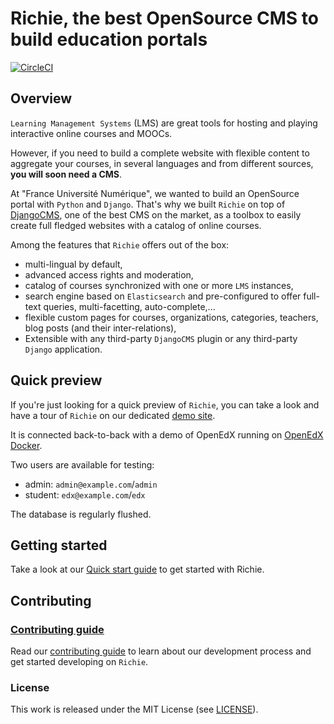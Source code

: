 # Richie, the best OpenSource CMS to build education portals

[![CircleCI](https://circleci.com/gh/openfun/richie/tree/master.svg?style=svg)](https://circleci.com/gh/openfun/richie/tree/master)

## Overview

`Learning Management Systems` (LMS) are great tools for hosting and playing interactive online
courses and MOOCs.

However, if you need to build a complete website with flexible content to aggregate your courses,
in several languages and from different sources, **you will soon need a CMS**.

At "France Université Numérique", we wanted to build an OpenSource portal with `Python` and
`Django`. That's why we built `Richie` on top of [DjangoCMS](https://www.django-cms.org), one of
the best CMS on the market, as a toolbox to easily create full fledged websites with a catalog of
online courses.

Among the features that `Richie` offers out of the box:

- multi-lingual by default,
- advanced access rights and moderation,
- catalog of courses synchronized with one or more `LMS` instances,
- search engine based on `Elasticsearch` and pre-configured to offer full-text queries,
  multi-facetting, auto-complete,...
- flexible custom pages for courses, organizations, categories, teachers, blog posts (and their
  inter-relations),
- Extensible with any third-party `DjangoCMS` plugin or any third-party `Django` application.

## Quick preview

If you're just looking for a quick preview of `Richie`, you can take a look and have a tour of
`Richie` on our dedicated [demo site](https://demo.richie.education).

It is connected back-to-back with a demo of OpenEdX running on
[OpenEdX Docker](https://github.com/openfun/openedx-docker).

Two users are available for testing:

- admin: `admin@example.com`/`admin`
- student: `edx@example.com`/`edx`

The database is regularly flushed.

## Getting started

Take a look at our [Quick start guide](https://richie.education/docs/quick-start) to get started with Richie.

## Contributing

### [Contributing guide](https://richie.education/docs/contributing-guide)

Read our [contributing guide](https://richie.education/docs/contributing-guide) to learn about our development process and get started developing on `Richie`.

### License

This work is released under the MIT License (see [LICENSE](./LICENSE)).
